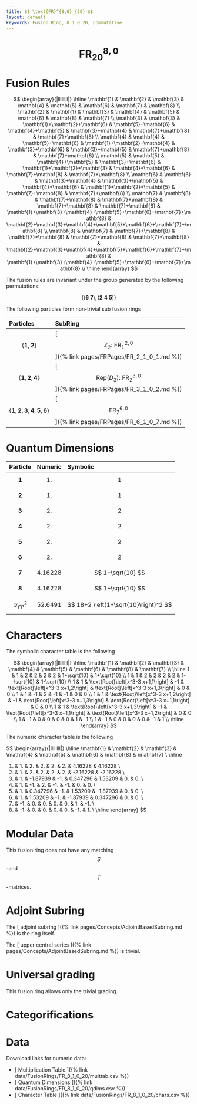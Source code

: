 ```yaml
---
title: $$ \text{FR}^{8,0}_{20} $$
layout: default
keywords: Fusion Ring, 8_1_0_20, Commutative
---
```

# $$ \text{FR}^{8,0}_{20} $$


# Fusion Rules

$$
\begin{array}{|llllllll|}
\hline
 \mathbf{1} & \mathbf{2} & \mathbf{3} & \mathbf{4} & \mathbf{5} & \mathbf{6} & \mathbf{7} & \mathbf{8} \\
 \mathbf{2} & \mathbf{1} & \mathbf{3} & \mathbf{4} & \mathbf{5} & \mathbf{6} & \mathbf{8} & \mathbf{7} \\
 \mathbf{3} & \mathbf{3} & \mathbf{1}+\mathbf{2}+\mathbf{6} & \mathbf{5}+\mathbf{6} & \mathbf{4}+\mathbf{5} & \mathbf{3}+\mathbf{4} & \mathbf{7}+\mathbf{8} & \mathbf{7}+\mathbf{8} \\
 \mathbf{4} & \mathbf{4} & \mathbf{5}+\mathbf{6} & \mathbf{1}+\mathbf{2}+\mathbf{4} & \mathbf{3}+\mathbf{6} & \mathbf{3}+\mathbf{5} & \mathbf{7}+\mathbf{8} & \mathbf{7}+\mathbf{8} \\
 \mathbf{5} & \mathbf{5} & \mathbf{4}+\mathbf{5} & \mathbf{3}+\mathbf{6} & \mathbf{1}+\mathbf{2}+\mathbf{3} & \mathbf{4}+\mathbf{6} & \mathbf{7}+\mathbf{8} & \mathbf{7}+\mathbf{8} \\
 \mathbf{6} & \mathbf{6} & \mathbf{3}+\mathbf{4} & \mathbf{3}+\mathbf{5} & \mathbf{4}+\mathbf{6} & \mathbf{1}+\mathbf{2}+\mathbf{5} & \mathbf{7}+\mathbf{8} & \mathbf{7}+\mathbf{8} \\
 \mathbf{7} & \mathbf{8} & \mathbf{7}+\mathbf{8} & \mathbf{7}+\mathbf{8} & \mathbf{7}+\mathbf{8} & \mathbf{7}+\mathbf{8} & \mathbf{1}+\mathbf{3}+\mathbf{4}+\mathbf{5}+\mathbf{6}+\mathbf{7}+\mathbf{8} & \mathbf{2}+\mathbf{3}+\mathbf{4}+\mathbf{5}+\mathbf{6}+\mathbf{7}+\mathbf{8} \\
 \mathbf{8} & \mathbf{7} & \mathbf{7}+\mathbf{8} & \mathbf{7}+\mathbf{8} & \mathbf{7}+\mathbf{8} & \mathbf{7}+\mathbf{8} & \mathbf{2}+\mathbf{3}+\mathbf{4}+\mathbf{5}+\mathbf{6}+\mathbf{7}+\mathbf{8} & \mathbf{1}+\mathbf{3}+\mathbf{4}+\mathbf{5}+\mathbf{6}+\mathbf{7}+\mathbf{8} \\
\hline
\end{array}
$$


The fusion rules are invariant under the group generated by the following permutations:

$$ \left\{(\mathbf{6} \ \mathbf{7}), (\mathbf{2} \ \mathbf{4} \ \mathbf{5})\right\} $$


The following particles form non-trivial sub fusion rings

| Particles | SubRing |
| :------ | :------ |
| $$ \{\mathbf{1},\mathbf{2}\} $$ | [ $$ \mathbb{Z}_2:\ \text{FR}^{2,0}_{1} $$ ]({% link pages/FRPages/FR_2_1_0_1.md %}) |
| $$ \{\mathbf{1},\mathbf{2},\mathbf{4}\} $$ | [ $$ \left.\text{Rep(}D_3\right):\ \text{FR}^{3,0}_{2} $$ ]({% link pages/FRPages/FR_3_1_0_2.md %}) |
| $$ \{\mathbf{1},\mathbf{2},\mathbf{3},\mathbf{4},\mathbf{5},\mathbf{6}\} $$ | [ $$ \text{FR}^{6,0}_{7} $$ ]({% link pages/FRPages/FR_6_1_0_7.md %}) |


# Quantum Dimensions

| Particle | Numeric | Symbolic |
| :------ | :------ | :------ |
| $$ \mathbf{1} $$ | $$ 1. $$ | $$ 1 $$ |
| $$ \mathbf{2} $$ | $$ 1. $$ | $$ 1 $$ |
| $$ \mathbf{3} $$ | $$ 2. $$ | $$ 2 $$ |
| $$ \mathbf{4} $$ | $$ 2. $$ | $$ 2 $$ |
| $$ \mathbf{5} $$ | $$ 2. $$ | $$ 2 $$ |
| $$ \mathbf{6} $$ | $$ 2. $$ | $$ 2 $$ |
| $$ \mathbf{7} $$ | $$ 4.16228 $$ | $$ 1+\sqrt{10} $$ |
| $$ \mathbf{8} $$ | $$ 4.16228 $$ | $$ 1+\sqrt{10} $$ |
| $$ \mathcal{D}_{FP}^2 $$ | $$ 52.6491 $$ | $$ 18+2 \left(1+\sqrt{10}\right)^2 $$ |

# Characters

The symbolic character table is the following

$$
\begin{array}{|llllllll|}
\hline
 \mathbf{1} & \mathbf{2} & \mathbf{3} & \mathbf{4} & \mathbf{5} & \mathbf{6} & \mathbf{8} & \mathbf{7} \\
\hline
 1 & 1 & 2 & 2 & 2 & 2 & 1+\sqrt{10} & 1+\sqrt{10} \\
 1 & 1 & 2 & 2 & 2 & 2 & 1-\sqrt{10} & 1-\sqrt{10} \\
 1 & 1 & \text{Root}\left[x^3-3 x+1,1\right] & -1 & \text{Root}\left[x^3-3 x+1,2\right] & \text{Root}\left[x^3-3 x+1,3\right] & 0 & 0 \\
 1 & 1 & -1 & 2 & -1 & -1 & 0 & 0 \\
 1 & 1 & \text{Root}\left[x^3-3 x+1,2\right] & -1 & \text{Root}\left[x^3-3 x+1,3\right] & \text{Root}\left[x^3-3 x+1,1\right] & 0 & 0 \\
 1 & 1 & \text{Root}\left[x^3-3 x+1,3\right] & -1 & \text{Root}\left[x^3-3 x+1,1\right] & \text{Root}\left[x^3-3 x+1,2\right] & 0 & 0 \\
 1 & -1 & 0 & 0 & 0 & 0 & 1 & -1 \\
 1 & -1 & 0 & 0 & 0 & 0 & -1 & 1 \\
\hline
\end{array}
$$

The numeric character table is the following

$$
\begin{array}{|llllllll|}
\hline
 \mathbf{1} & \mathbf{2} & \mathbf{3} & \mathbf{4} & \mathbf{5} & \mathbf{6} & \mathbf{8} & \mathbf{7} \\
\hline
 1. & 1. & 2. & 2. & 2. & 2. & 4.16228 & 4.16228 \\
 1. & 1. & 2. & 2. & 2. & 2. & -2.16228 & -2.16228 \\
 1. & 1. & -1.87939 & -1. & 0.347296 & 1.53209 & 0. & 0. \\
 1. & 1. & -1. & 2. & -1. & -1. & 0. & 0. \\
 1. & 1. & 0.347296 & -1. & 1.53209 & -1.87939 & 0. & 0. \\
 1. & 1. & 1.53209 & -1. & -1.87939 & 0.347296 & 0. & 0. \\
 1. & -1. & 0. & 0. & 0. & 0. & 1. & -1. \\
 1. & -1. & 0. & 0. & 0. & 0. & -1. & 1. \\
\hline
\end{array}
$$

# Modular Data

This fusion ring does not have any matching $$ S $$-and $$ T $$-matrices.

# Adjoint Subring

The [ adjoint subring ]({% link pages/Concepts/AdjointBasedSubring.md %}) is the ring itself.

The [ upper central series ]({% link pages/Concepts/AdjointBasedSubring.md %}) is trivial.

# Universal grading

This fusion ring allows only the trivial grading.

# Categorifications



# Data

Download links for numeric data:

* [ Multiplication Table ]({% link data/FusionRings/FR_8_1_0_20/multtab.csv %})
* [ Quantum Dimensions ]({% link data/FusionRings/FR_8_1_0_20/qdims.csv %})
* [ Character Table ]({% link data/FusionRings/FR_8_1_0_20/chars.csv %})